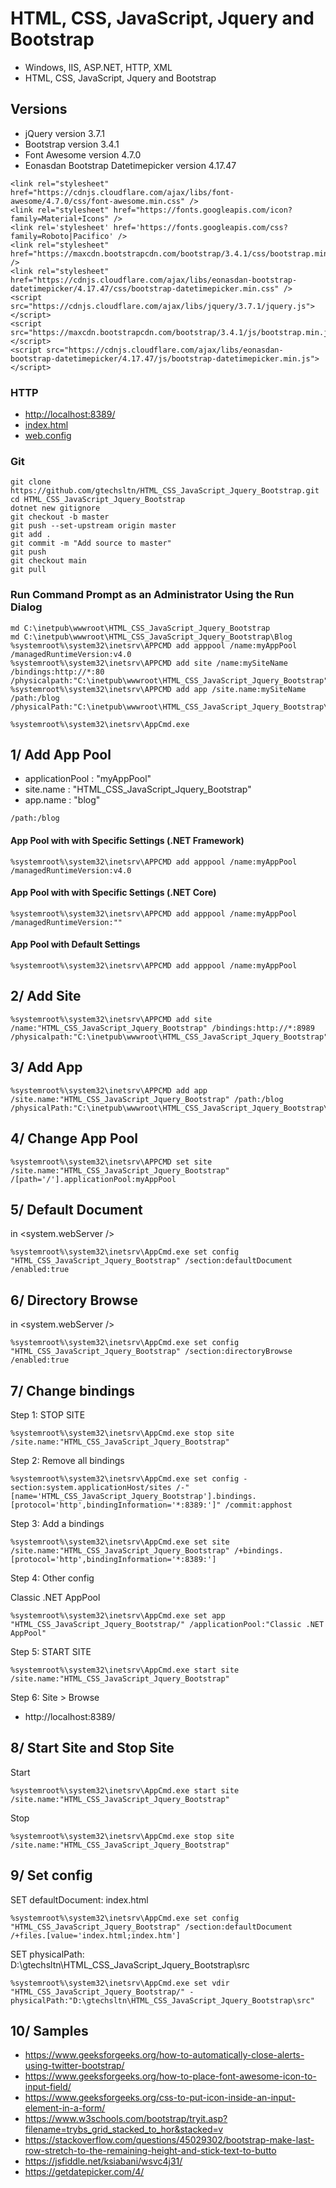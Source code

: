 # HTML, CSS, JavaScript, Jquery and Bootstrap
+ Windows, IIS, ASP.NET, HTTP, XML
+ HTML, CSS, JavaScript, Jquery and Bootstrap

## Versions
+ jQuery version 3.7.1
+ Bootstrap version 3.4.1
+ Font Awesome version 4.7.0
+ Eonasdan Bootstrap Datetimepicker version 4.17.47

```
<link rel="stylesheet" href="https://cdnjs.cloudflare.com/ajax/libs/font-awesome/4.7.0/css/font-awesome.min.css" />
<link rel="stylesheet" href="https://fonts.googleapis.com/icon?family=Material+Icons" />
<link rel='stylesheet' href='https://fonts.googleapis.com/css?family=Roboto|Pacifico' />
<link rel="stylesheet" href="https://maxcdn.bootstrapcdn.com/bootstrap/3.4.1/css/bootstrap.min.css" />
<link rel="stylesheet" href="https://cdnjs.cloudflare.com/ajax/libs/eonasdan-bootstrap-datetimepicker/4.17.47/css/bootstrap-datetimepicker.min.css" />
<script src="https://cdnjs.cloudflare.com/ajax/libs/jquery/3.7.1/jquery.js"></script>
<script src="https://maxcdn.bootstrapcdn.com/bootstrap/3.4.1/js/bootstrap.min.js"></script>
<script src="https://cdnjs.cloudflare.com/ajax/libs/eonasdan-bootstrap-datetimepicker/4.17.47/js/bootstrap-datetimepicker.min.js"></script>
```

### HTTP
+ <a href="http://localhost:8389/" target="_blank">http://localhost:8389/</a>
+ <a href="https://github.com/gtechsltn/HTML_CSS_JavaScript_Jquery_Bootstrap/blob/main/src/index.html" target="_blank">index.html</a>
+ <a href="https://github.com/gtechsltn/HTML_CSS_JavaScript_Jquery_Bootstrap/blob/main/src/index.html" target="_blank">web.config</a>

### Git
```
git clone https://github.com/gtechsltn/HTML_CSS_JavaScript_Jquery_Bootstrap.git
cd HTML_CSS_JavaScript_Jquery_Bootstrap
dotnet new gitignore
git checkout -b master
git push --set-upstream origin master
git add .
git commit -m "Add source to master"
git push
git checkout main
git pull
```

### Run Command Prompt as an Administrator Using the Run Dialog
```
md C:\inetpub\wwwroot\HTML_CSS_JavaScript_Jquery_Bootstrap
md C:\inetpub\wwwroot\HTML_CSS_JavaScript_Jquery_Bootstrap\Blog
%systemroot%\system32\inetsrv\APPCMD add apppool /name:myAppPool /managedRuntimeVersion:v4.0
%systemroot%\system32\inetsrv\APPCMD add site /name:mySiteName /bindings:http://*:80 /physicalpath:"C:\inetpub\wwwroot\HTML_CSS_JavaScript_Jquery_Bootstrap"
%systemroot%\system32\inetsrv\APPCMD add app /site.name:mySiteName /path:/blog /physicalPath:"C:\inetpub\wwwroot\HTML_CSS_JavaScript_Jquery_Bootstrap\Blog"
```

```
%systemroot%\system32\inetsrv\AppCmd.exe
```

## 1/ Add App Pool
+ applicationPool  : "myAppPool"
+ site.name        : "HTML_CSS_JavaScript_Jquery_Bootstrap"
+ app.name         : "blog"
```
/path:/blog
```

#### App Pool with with Specific Settings (.NET Framework)

```
%systemroot%\system32\inetsrv\APPCMD add apppool /name:myAppPool /managedRuntimeVersion:v4.0
```

#### App Pool with with Specific Settings (.NET Core)

```
%systemroot%\system32\inetsrv\APPCMD add apppool /name:myAppPool /managedRuntimeVersion:""
```

#### App Pool with Default Settings

```
%systemroot%\system32\inetsrv\APPCMD add apppool /name:myAppPool
```

## 2/ Add Site

```
%systemroot%\system32\inetsrv\APPCMD add site /name:"HTML_CSS_JavaScript_Jquery_Bootstrap" /bindings:http://*:8989 /physicalpath:"C:\inetpub\wwwroot\HTML_CSS_JavaScript_Jquery_Bootstrap"
```

## 3/ Add App

```
%systemroot%\system32\inetsrv\APPCMD add app /site.name:"HTML_CSS_JavaScript_Jquery_Bootstrap" /path:/blog /physicalPath:"C:\inetpub\wwwroot\HTML_CSS_JavaScript_Jquery_Bootstrap\Blog"
```

## 4/ Change App Pool

```
%systemroot%\system32\inetsrv\APPCMD set site /site.name:"HTML_CSS_JavaScript_Jquery_Bootstrap" /[path='/'].applicationPool:myAppPool
```

## 5/ Default Document

<defaultDocument /> in <system.webServer />

```
%systemroot%\system32\inetsrv\AppCmd.exe set config "HTML_CSS_JavaScript_Jquery_Bootstrap" /section:defaultDocument /enabled:true
```

## 6/ Directory Browse

<directoryBrowse /> in <system.webServer />

```
%systemroot%\system32\inetsrv\AppCmd.exe set config "HTML_CSS_JavaScript_Jquery_Bootstrap" /section:directoryBrowse /enabled:true
```

## 7/ Change bindings

Step 1: STOP SITE

```
%systemroot%\system32\inetsrv\AppCmd.exe stop site /site.name:"HTML_CSS_JavaScript_Jquery_Bootstrap"
```

Step 2: Remove all bindings

```
%systemroot%\system32\inetsrv\AppCmd.exe set config -section:system.applicationHost/sites /-"[name='HTML_CSS_JavaScript_Jquery_Bootstrap'].bindings.[protocol='http',bindingInformation='*:8389:']" /commit:apphost
```

Step 3: Add a bindings

```
%systemroot%\system32\inetsrv\AppCmd.exe set site /site.name:"HTML_CSS_JavaScript_Jquery_Bootstrap" /+bindings.[protocol='http',bindingInformation='*:8389:']
```

Step 4: Other config

Classic .NET AppPool

```
%systemroot%\system32\inetsrv\AppCmd.exe set app "HTML_CSS_JavaScript_Jquery_Bootstrap/" /applicationPool:"Classic .NET AppPool"
```

Step 5: START SITE

```
%systemroot%\system32\inetsrv\AppCmd.exe start site /site.name:"HTML_CSS_JavaScript_Jquery_Bootstrap"
```

Step 6: Site > Browse
+ http://localhost:8389/

## 8/ Start Site and Stop Site

Start

```
%systemroot%\system32\inetsrv\AppCmd.exe start site /site.name:"HTML_CSS_JavaScript_Jquery_Bootstrap"
```

Stop

```
%systemroot%\system32\inetsrv\AppCmd.exe stop site /site.name:"HTML_CSS_JavaScript_Jquery_Bootstrap"
```


## 9/ Set config

SET defaultDocument: index.html

```
%systemroot%\system32\inetsrv\AppCmd.exe set config "HTML_CSS_JavaScript_Jquery_Bootstrap" /section:defaultDocument /+files.[value='index.html;index.htm']
```

SET physicalPath: D:\gtechsltn\HTML_CSS_JavaScript_Jquery_Bootstrap\src

```
%systemroot%\system32\inetsrv\AppCmd.exe set vdir "HTML_CSS_JavaScript_Jquery_Bootstrap/" -physicalPath:"D:\gtechsltn\HTML_CSS_JavaScript_Jquery_Bootstrap\src"
```


## 10/ Samples
+ https://www.geeksforgeeks.org/how-to-automatically-close-alerts-using-twitter-bootstrap/
+ https://www.geeksforgeeks.org/how-to-place-font-awesome-icon-to-input-field/
+ https://www.geeksforgeeks.org/css-to-put-icon-inside-an-input-element-in-a-form/
+ https://www.w3schools.com/bootstrap/tryit.asp?filename=trybs_grid_stacked_to_hor&stacked=v
+ https://stackoverflow.com/questions/45029302/bootstrap-make-last-row-stretch-to-the-remaining-height-and-stick-text-to-butto
+ https://jsfiddle.net/ksiabani/wsvc4j31/
+ https://getdatepicker.com/4/
